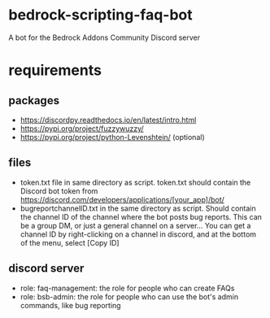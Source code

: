 # bedrock-scripting-faq-bot
A bot for the Bedrock Addons Community Discord server

# requirements

## packages

+ https://discordpy.readthedocs.io/en/latest/intro.html
+ https://pypi.org/project/fuzzywuzzy/
+ https://pypi.org/project/python-Levenshtein/ (optional)

## files

+ token.txt file in same directory as script.
  token.txt should contain the Discord bot token from https://discord.com/developers/applications/[your_app]/bot/
+ bugreportchannelID.txt in the same directory as script. Should contain the channel ID of the channel where the bot posts bug reports. This can be a group DM, or just a general   channel on a server... You can get a channel ID by right-clicking on a channel in discord, and at the bottom of the menu, select [Copy ID]

## discord server

+ role: faq-management: the role for people who can create FAQs
+ role: bsb-admin: the role for people who can use the bot's admin commands, like bug reporting

